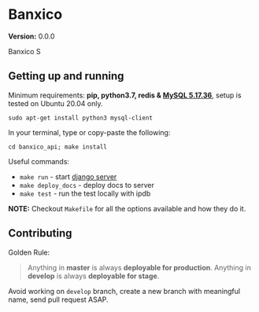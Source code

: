 Banxico
==============================

__Version:__ 0.0.0

Banxico S

## Getting up and running

Minimum requirements: **pip, python3.7, redis & [MySQL 5.17.36][install-mysql]**, setup is tested on Ubuntu 20.04 only.

```
sudo apt-get install python3 mysql-client
```

[install-mysql]: https://www.configserverfirewall.com/ubuntu-linux/ubuntu-install-mysql-client/

In your terminal, type or copy-paste the following:

    cd banxico_api; make install

Useful commands:

- `make run` - start [django server](http://localhost:8000/)
- `make deploy_docs` - deploy docs to server
- `make test` - run the test locally with ipdb

**NOTE:** Checkout `Makefile` for all the options available and how they do it.


## Contributing

Golden Rule:

> Anything in **master** is always **deployable for production**.
> Anything in **develop** is always **deployable for stage**.

Avoid working on `develop` branch, create a new branch with meaningful name, send pull request ASAP.
